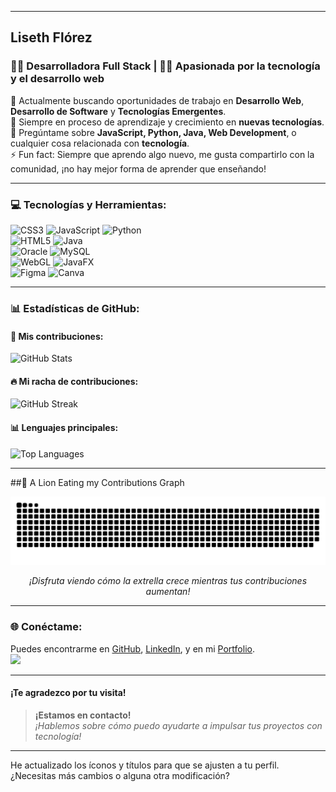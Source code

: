 
---

## Liseth Flórez

### 🧑‍💻 Desarrolladora Full Stack | 👩‍🎓 Apasionada por la tecnología y el desarrollo web

🔭 Actualmente buscando oportunidades de trabajo en **Desarrollo Web**, **Desarrollo de Software** y **Tecnologías Emergentes**.  
🌱 Siempre en proceso de aprendizaje y crecimiento en **nuevas tecnologías**.  
💬 Pregúntame sobre **JavaScript, Python, Java, Web Development**, o cualquier cosa relacionada con **tecnología**.  
⚡ Fun fact: Siempre que aprendo algo nuevo, me gusta compartirlo con la comunidad, ¡no hay mejor forma de aprender que enseñando!

---

### 💻 **Tecnologías y Herramientas**:
![CSS3](https://img.shields.io/badge/css3-%231572B6.svg?style=for-the-badge&logo=css3&logoColor=white) ![JavaScript](https://img.shields.io/badge/javascript-%23323330.svg?style=for-the-badge&logo=javascript&logoColor=%23F7DF1E) ![Python](https://img.shields.io/badge/python-3670A0?style=for-the-badge&logo=python&logoColor=ffdd54)  
![HTML5](https://img.shields.io/badge/html5-%23E34F26.svg?style=for-the-badge&logo=html5&logoColor=white) ![Java](https://img.shields.io/badge/java-%23ED8B00.svg?style=for-the-badge&logo=openjdk&logoColor=white)  
![Oracle](https://img.shields.io/badge/Oracle-F80000?style=for-the-badge&logo=oracle&logoColor=white) ![MySQL](https://img.shields.io/badge/mysql-4479A1.svg?style=for-the-badge&logo=mysql&logoColor=white)  
![WebGL](https://img.shields.io/badge/WebGL-990000?logo=webgl&logoColor=white&style=for-the-badge) ![JavaFX](https://img.shields.io/badge/javafx-%23FF0000.svg?style=for-the-badge&logo=javafx&logoColor=white)  
![Figma](https://img.shields.io/badge/figma-%23F24E1E.svg?style=for-the-badge&logo=figma&logoColor=white) ![Canva](https://img.shields.io/badge/Canva-%2300C4CC.svg?style=for-the-badge&logo=Canva&logoColor=white)

---

### 📊 **Estadísticas de GitHub**:
#### 🌟 **Mis contribuciones**:
![GitHub Stats](https://github-readme-stats.vercel.app/api?username=lisethflorez&theme=dark&hide_border=false&include_all_commits=false&count_private=false)  
#### 🔥 **Mi racha de contribuciones**:
![GitHub Streak](https://github-readme-streak-stats.herokuapp.com/?user=lisethflorez&theme=dark&hide_border=false)  
#### 📊 **Lenguajes principales**:
![Top Languages](https://github-readme-stats.vercel.app/api/top-langs/?username=lisethflorez&theme=dark&hide_border=false&include_all_commits=false&count_private=false&layout=compact)

---

##🌟 A Lion Eating my Contributions Graph

<p align="center">
  <!-- Reemplaza esta URL por la del gráfico de león generado -->
  <img src="https://github.com/Platane/snk/raw/output/github-contribution-grid-snake.svg" alt="Lion Eating Contributions">
</p>

<p align="center">
  <i>¡Disfruta viendo cómo la extrella crece mientras tus contribuciones aumentan!</i>
</p>

---

### 🌐 **Conéctame**:
Puedes encontrarme en [GitHub](https://github.com/lisethflorez), [LinkedIn](https://www.linkedin.com/in/lisethflorez), y en mi [Portfolio](#).  
[![](https://visitcount.itsvg.in/api?id=lisethflorez&icon=0&color=0)](https://visitcount.itsvg.in)

---

#### **¡Te agradezco por tu visita!**  
> **¡Estamos en contacto!**  
>  *¡Hablemos sobre cómo puedo ayudarte a impulsar tus proyectos con tecnología!*

---

He actualizado los íconos y títulos para que se ajusten a tu perfil. ¿Necesitas más cambios o alguna otra modificación?
